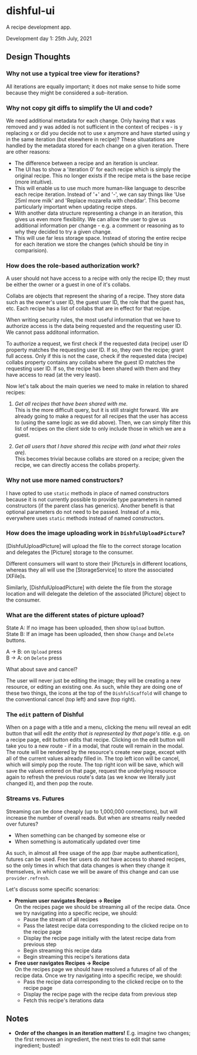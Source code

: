 # dishful-ui

A recipe development app.

Development day 1: 25th July, 2021

## Design Thoughts

### **Why not use a typical tree view for iterations?**
All iterations are equally important; it does not make sense to hide some because they might
be considered a _sub_-iteration.
### **Why not copy git diffs to simplify the UI and code?**
We need additional metadata for each change. Only having that x was removed and y was added
is not sufficient in the context of recipes - is y replacing x or did you decide not to use 
x anymore and have started using y in the same iteration (but elsewhere in recipe)? 
These situatations are handled by the metadata stored for each change on a given iteration.
There are other reasons:

- The difference between a recipe and an iteration is unclear.
- The UI has to show a 'iteration 0' for each recipe which is simply the original recipe. This no longer exists if the recipe meta 
  is the base recipe (more intuitive).
- This will enable us to use much more human-like language to describe each recipe iteration.
  Instead of '+' and '-', we can say things like 'Use 25ml more milk' and 'Replace mozarella with cheddar'.
  This become particularly important when updating recipe steps.
- With another data structure representing a change in an iteration, this gives us even more flexibility.
  We can allow the user to give us additional information per change - e.g. a comment or reasoning as to why
  they decided to try a given change.
- This will use far less storage space. Instead of storing the entire recipe for each iteration we store the changes 
  (which should be tiny in comparision).
### **How does the role-based authorization work?**
A user should not have access to a recipe with only the recipe ID; they must be either the owner or a guest in one of it's collabs.

Collabs are objects that represent the sharing of a recipe. They store data such as the owner's user ID, the 
guest user ID, the role that the guest has, etc. Each recipe has a list of collabs that are in effect for that recipe. 

When writing security rules, the most useful information that we have to authorize access is the data being requested and the
requesting user ID. We cannot pass additonal information. 

To authorize a request, we first check if the requested data (recipe) user ID property matches the requesting user ID. If so,
they own the recipe; grant full access.
Only if this is not the case, check if the requested data (recipe) collabs property contains any collabs where the guest ID matches
the requesting user ID. If so, the recipe has been shared with them and they have access to read (at the very least).

Now let's talk about the main queries we need to make in relation to shared recipes:

1. *Get all recipes that have been shared with me.* <br/>
    This is the more difficult query, but it is still straight forward. 
    We are already going to make a request for all recipes that the user has access to (using the same
    logic as we did above). Then, we can simply filter this list of recipes on the client side to only include
    those in which we are a guest.

2. *Get all users that I have shared this recipe with (and what their roles are).* <br/>
    This becomes trivial because collabs are stored on a recipe; given the recipe, we can directly access the
    collabs property. 

### **Why not use more named constructors?**
I have opted to use `static` methods in place of named constructors because it is not currently possible
to provide type parameters in named constructors (if the parent class has generics). Another benefit is that
optional parameters do not need to be passed. Instead of a mix, everywhere uses `static` methods instead of named constructors.

### **How does the image uploading work in `DishfulUploadPicture`?**
[DishfulUploadPicture] will upload the file to the correct
storage location and delegates the [Picture] storage to the
consumer.

Different consumers will want to store their [Picture]s in
different locations, whereas they all will use the [StorageService]
to store the associated [XFile]s.

Similarly, [DishfulUploadPicture] with delete the file from the storage
location and will delegate the deletion of the associated [Picture] object
to the consumer.

### **What are the different states of picture upload?**

State A: If no image has been uploaded, then show `Upload` button. <br />
State B: If an image has been uploaded, then show `Change` and `Delete` buttons.

A -> B: on `Upload` press <br />
B -> A: on `Delete` press

What about save and cancel?

The user will never just be editing the image; they will be creating a new resource, or editing an existing one. As such, while they are doing one of these two things, the icons at the top of the `DishfulScaffold` will change to the conventional cancel (top left) and save (top right).

### **The `edit` pattern of Dishful**
When on a page with a title and a menu, clicking the menu will reveal an edit button that will edit *the entity that is represented by that page's title*. e.g. on a recipe page, edit button edits that recipe.
Clicking on the edit button will take you to a new route - if in a modal, that route will remain in the modal.
The route will be rendered by the resource's create new page, except with all of the current values already filled in.
The top left icon will be cancel, which will simply pop the route.
The top right icon will be save, which will save the values entered on that page, request the underlying resource again to refresh the previous route's data (as we know we literally just changed it), and then pop the route.

### **Streams vs. Futures**
Streaming can be done cheaply (up to 1,000,000 connections), but will increase the number of overall reads. But when are streams really needed over futures?
  - When something can be changed by someone else or
  - When something is automatically updated over time

As such, in almost all free usage of the app (bar maybe authentication), futures can be used. Free tier users do *not* have access to shared recipes, so the only times in which that data changes is when they change it themselves, in which case we will be aware of this change and can use `provider.refresh`.

Let's discuss some specific scenarios:

  - **Premium user navigates Recipes -> Recipe**<br />
    On the recipes page we should be streaming all of the recipe data. Once we try navigating into a specific recipe, we should:
      - Pause the stream of all recipes
      - Pass the latest recipe data corresponding to the clicked recipe on to the recipe page
      - Display the recipe page initially with the latest recipe data from previous step
      - Begin streaming this recipe data
      - Begin streaming this recipe's iterations data
  - **Free user navigates Recipes -> Recipe**<br />
    On the recipes page we should have resolved a futures of all of the recipe data. Once we try navigating into a specific recipe, we should:
      - Pass the recipe data corresponding to the clicked recipe on to the recipe page
      - Display the recipe page with the recipe data from previous step
      - Fetch this recipe's iterations data

## Notes

- **Order of the changes in an iteration matters!**
  E.g. imagine two changes; the first removes an ingredient, the next
  tries to edit that same ingredient; busted! 